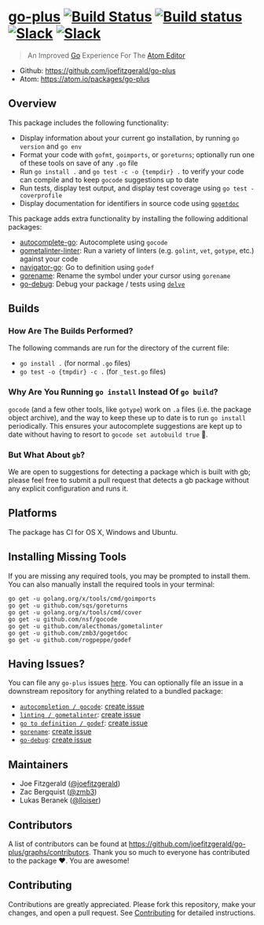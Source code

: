 # [go-plus](https://atom.io/packages/go-plus) [![Build Status](https://travis-ci.org/joefitzgerald/go-plus.svg?branch=master)](https://travis-ci.org/joefitzgerald/go-plus) [![Build status](https://ci.appveyor.com/api/projects/status/d0cekvaprt9wo1et/branch/master?svg=true)](https://ci.appveyor.com/project/joefitzgerald/go-plus/branch/master) [![Slack](https://img.shields.io/badge/atom_slack-%23go--plus-blue.svg?style=flat)](https://atom-slack.herokuapp.com) [![Slack](https://img.shields.io/badge/gophers_slack-%23go--plus-blue.svg?style=flat)](https://gophersinvite.herokuapp.com)

> An Improved [Go](https://www.golang.org) Experience For The [Atom Editor](https://atom.io)

* Github: https://github.com/joefitzgerald/go-plus
* Atom: https://atom.io/packages/go-plus

## Overview

This package includes the following functionality:

* Display information about your current go installation, by running `go version` and `go env`
* Format your code with `gofmt`, `goimports`, or `goreturns`; optionally run one of these tools on save of any `.go` file
* Run `go install .` and `go test -c -o {tempdir} .` to verify your code can compile and to keep `gocode` suggestions up to date
* Run tests, display test output, and display test coverage using `go test -coverprofile`
* Display documentation for identifiers in source code using
  [`gogetdoc`](https://github.com/zmb3/gogetdoc)

This package adds extra functionality by installing the following additional packages:

* [autocomplete-go](https://atom.io/packages/autocomplete-go): Autocomplete using `gocode`
* [gometalinter-linter](https://atom.io/packages/gometalinter-linter): Run a variety of linters (e.g. `golint`, `vet`, `gotype`, etc.) against your code
* [navigator-go](https://atom.io/packages/navigator-go): Go to definition using `godef`
* [gorename](https://atom.io/packages/gorename): Rename the symbol under your cursor using `gorename`
* [go-debug](https://atom.io/packages/go-debug): Debug your package / tests using [`delve`](https://github.com/derekparker/delve)

## Builds

### How Are The Builds Performed?

The following commands are run for the directory of the current file:
* `go install .` (for normal `.go` files)
* `go test -o {tmpdir} -c .` (for `_test.go` files)

### Why Are You Running `go install` Instead Of `go build`?

`gocode` (and a few other tools, like `gotype`) work on `.a` files (i.e. the package object archive), and the way to keep these up to date is to run `go install` periodically. This ensures your autocomplete suggestions are kept up to date without having to resort to `gocode set autobuild true` :tada:.

### But What About `gb`?

We are open to suggestions for detecting a package which is built with gb; please feel free to submit a pull request that detects a gb package without any explicit configuration and runs it.

## Platforms

The package has CI for OS X, Windows and Ubuntu.

## Installing Missing Tools

If you are missing any required tools, you may be prompted to install them. You can also manually install the required tools in your terminal:

```
go get -u golang.org/x/tools/cmd/goimports
go get -u github.com/sqs/goreturns
go get -u golang.org/x/tools/cmd/cover
go get -u github.com/nsf/gocode
go get -u github.com/alecthomas/gometalinter
go get -u github.com/zmb3/gogetdoc
go get -u github.com/rogpeppe/godef
```

## Having Issues?

You can file any `go-plus` issues [here](https://github.com/joefitzgerald/go-plus/issues/new). You can optionally file an issue in a downstream repository for anything related to a bundled package:

* [`autocompletion / gocode`](https://github.com/joefitzgerald/autocomplete-go): [create issue](https://github.com/joefitzgerald/autocomplete-go/issues/new)
* [`linting / gometalinter`](https://github.com/joefitzgerald/gometalinter-linter): [create issue](https://github.com/joefitzgerald/gometalinter-linter/issues/new)
* [`go to definition / godef`](https://github.com/joefitzgerald/navigator-go): [create issue](https://github.com/joefitzgerald/navigator-go/issues/new)
* [`gorename`](https://github.com/zmb3/gorename): [create issue](https://github.com/zmb3/gorename/issues/new)
* [`go-debug`](https://github.com/lloiser/go-debug): [create issue](https://github.com/lloiser/go-debug/issues/new)

## Maintainers
* Joe Fitzgerald ([@joefitzgerald](https://github.com/joefitzgerald))
* Zac Bergquist ([@zmb3](https://github.com/zmb3))
* Lukas Beranek ([@lloiser](https://github.com/lloiser))

## Contributors
A list of contributors can be found at https://github.com/joefitzgerald/go-plus/graphs/contributors. Thank you so much to everyone has contributed to the package :heart:. You are awesome!

## Contributing

Contributions are greatly appreciated. Please fork this repository, make your
changes, and open a pull request. See [Contributing](https://github.com/joefitzgerald/go-plus/wiki/Contributing) for detailed instructions.
